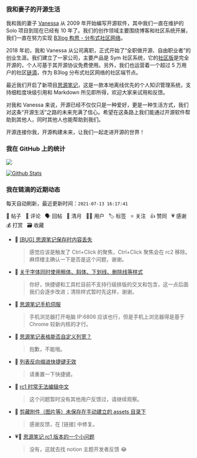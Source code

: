 ### 我和妻子的开源生活

我和我的妻子 [Vanessa](https://github.com/Vanessa219) 从 2009 年开始编写开源软件，其中我们一直在维护的 Solo 项目到现在已经有 10 年了。我们的创作领域主要围绕博客和社区系统开展，我们一直在努力实现 [B3log 构思 - 分布式社区网络](https://ld246.com/article/1546941897596)。

2018 年初，我和 Vanessa 从公司离职，正式开始了“全职做开源、自由职业者”的创业生涯。我们建立了一家公司，主要产品是 Sym 社区系统，它的[社区版](https://github.com/88250/symphony)是完全开源的，个人可基于其开源协议免费使用。另外，我们也运营着一个超过 5 万用户的社区[链滴](https://ld246.com)，作为 B3log 分布式社区网络的社区端节点。

最近我们开启了新项目[思源笔记](https://github.com/siyuan-note/siyuan)，这是一款本地离线优先的个人知识管理系统，支持细粒度块级引用和 Markdown 所见即所得，欢迎大家来试用和反馈。

对我和 Vanessa 来说，开源已经不仅仅只是一种爱好，更是一种生活方式，我们对这条“开源生活”之路的未来充满了信心。希望在这条路上我们能通过开源软件帮助到其他人，同时其他人也能帮助到我们。

开源连接你我，开源构建未来，让我们一起走进开源的世界！

### 我在 GitHub 上的统计

<a title="Hits" target="_blank" href="https://github.com/88250/88250"><img src="https://hits.b3log.org/88250/88250.svg"></a>

[![Github Stats](https://github-readme-stats.vercel.app/api?username=88250&theme=tokyonight&show_icons=true)](https://github.com/88250)

<!--events start -->

### 我在链滴的近期动态

每天自动刷新，最近更新时间：`2021-07-13 16:17:41`

📝 帖子 &nbsp; 💬 评论 &nbsp; 🗣 回帖 &nbsp; 🌙 清月 &nbsp; 👨‍💻 用户 &nbsp; 🏷️ 标签 &nbsp; ⭐️ 关注 &nbsp; 👍 赞同 &nbsp; 💗 感谢 &nbsp; 💰 打赏 &nbsp; 🗃 收藏

* 💬 [[BUG] 思源笔记保存时内容丢失](https://ld246.com/article/1626149013235/comment/1626162993562#comments)

  > 感觉应该是触发了 Ctrl+Click 的聚焦，Ctrl+Click 聚焦会在 rc2 移除。 麻烦楼主确认一下是否是这个问题，谢谢。
* 💬 [关于字体同时使用粗体、斜体、下划线、删除线等样式](https://ld246.com/article/1626153597987/comment/1626162920091#comments)

  > 你好，快捷键和工具栏目前不支持行级排版的交叉和包含，这一点后面我们会逐步改进；清除样式暂时先这样，谢谢。
* 💬 [思源笔记手机伺服](https://ld246.com/article/1626157228401/comment/1626162781174#comments)

  > 手机浏览器打开电脑 IP:6806 应该也行，但是手机上浏览器得是基于 Chrome 较新内核的才行。
* 💬 [思源笔记表格能否自定义列宽？](https://ld246.com/article/1626146864091/comment/1626148002492#comments)

  > 抱歉，不能哦。
* 💬 [列表反向缩进快捷键无效](https://ld246.com/article/1626146270515/comment/1626147937117#comments)

  > 请重置一下快捷键。
* 💬 [rc1 时常无法编辑中文](https://ld246.com/article/1626146689913/comment/1626147920935#comments)

  > 这个问题暂时没有其他用户反馈过，请继续观察。
* 💬 [剪藏附件（图片等）未保存在手动建立的 assets 目录下](https://ld246.com/article/1626144230817/comment/1626144536396#comments)

  > 感谢反馈，在 [链接] 中修复。
* 💗💬 [思源笔记 rc1 版本的一个小问题](https://ld246.com/article/1626139785375/comment/1626144312294#comments)

  > 没有，这就去找 notion 主题开发者反馈 😂


<!--events end -->
